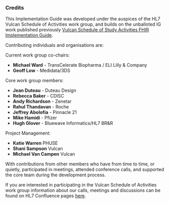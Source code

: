 ### Credits

This Implementation Guide was developed under the auspices of the HL7 Vulcan Schedule of Activities work group, and builds on the unballoted IG work published previously [Vulcan Schedule of Study Activities FHIR Implementation Guide](index.html). 

Contributing individuals and organisations are:

Current work group co-chairs: 

* **Michael Ward** - TransCelerate Biopharma / ELI Lilly & Company
* **Geoff Low** - Medidata/3DS

Core work group members:

* **Jean Duteau**  - Duteau Design
* **Rebecca Baker** - CDISC
* **Andy Richardson** - Zenetar
* **Rahul Thandavan** - Roche
* **Jeffrey Abolofia** - Pinnacle 21
* **Mike Hamidi** - Pfizer
* **Hugh Glover** - Bluewave Informatics/HL7 BR&R

Project Management:

* **Katie Warren** PHUSE  
* **Shani Sampson** Vulcan
* **Michael Van Campen** Vulcan

With contributions from other members who have from time to time, or quietly, participated in meetings, attended conference calls, and supported the core team during the development process.

If you are interested in participating in the Vulcan Schedule of Activities work group information about our calls, meetings and discussions can be found on HL7 Confluence pages [here](https://confluence.hl7.org/display/VA/Vulcan+Schedule+of+Activities).
